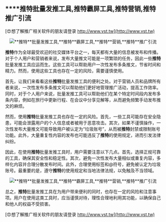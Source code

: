 ## ****推特**批量发推工具,**推特**霸屏工具,**推特**营销,**推特**推广引流**

[😍想了解推广相关软件的朋友请登录 http://www.vst.tw](http://www.vst.tw)

 <center><img src="https://vst.tw/MP4/tuiguang/png/6.png" alt="**推特**批量发推工具,**推特**霸屏工具,**推特**营销,**推特**推广引流"></center>

**推特**作为全球最受欢迎的社交媒体平台之一，每天都有大量的信息被发布和传播。对于个人用户和营销者来说，发布大量推文可能是一项繁琐的任务，因此一些**推特**批量发推工具应运而生。这些工具可以帮助用户一次性发布多条推文，节省时间和精力。然而，使用这些工具也存在一定的风险，需要谨慎使用。

首先，让我们来看看这些**推特**批量发推工具的便利之处。对于营销人员和品牌所有者来说，一次性发布多条推文可以帮助他们更好地管理推广活动，提高工作效率。同时，对于个人用户来说，批量发推工具可以帮助他们在某个特定时间段内发布多条内容，例如在旅行中更新行程、在会议中分享见解等，从而避免频繁手动发布推文的麻烦。

然而，使用**推特**批量发推工具也存在一定的风险。首先，一些工具可能存在安全隐患，可能会泄露用户的个人信息或者被用于恶意攻击。其次，如果不谨慎操作，一次性发布大量推文可能导致用户被认定为“垃圾账号”，从而被**推特**封禁或限制账号功能。此外，大量重复性内容的发布也可能违反了**推特**的使用规定，进而引发法律纠纷。

因此，在使用**推特**批量发推工具时，用户需要注意以下几点。首先，选择正规可靠的工具，确保其安全性和稳定性。其次，避免一次性发布大量相似或重复内容，多样化内容并合理分散发布时间。此外，合理使用标签和@符号，避免被认定为垃圾账号。最重要的是，遵守**推特**的使用规定和当地法律法规，以免触及不当领域。

 <center><img src="https://vst.tw/MP4/tuiguang/png/7.png" alt="**推特**批量发推工具,**推特**霸屏工具,**推特**营销,**推特**推广引流"></center>

总之，**推特**批量发推工具在为用户带来便利的同时，也存在一定的风险和注意事项。用户在使用这类工具时，应当谨慎对待，理性合理地利用其功能，以确保自己和他人的权益不受损害。

[😍想了解推广相关软件的朋友请登录 http://www.vst.tw](http://www.vst.tw)




